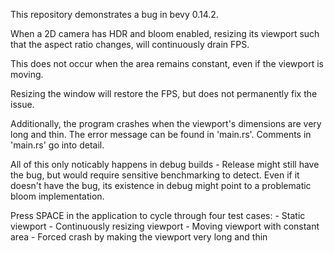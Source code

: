This repository demonstrates a bug in bevy 0.14.2.

When a 2D camera has HDR and bloom enabled, resizing its viewport
such that the aspect ratio changes, will continuously drain FPS.

This does not occur when the area remains constant, even if the
viewport is moving.

Resizing the window will restore the FPS, but does not
permanently fix the issue.

Additionally, the program crashes when the viewport's dimensions
are very long and thin. The error message can be found in
'main.rs'. Comments in 'main.rs' go into detail.

All of this only noticably happens in debug builds - Release
might still have the bug, but would require sensitive
benchmarking to detect. Even if it doesn't have the bug, its
existence in debug might point to a problematic bloom
implementation.


Press SPACE in the application to cycle through four test cases:
    - Static viewport
    - Continuously resizing viewport
    - Moving viewport with constant area
    - Forced crash by making the viewport very long and thin
